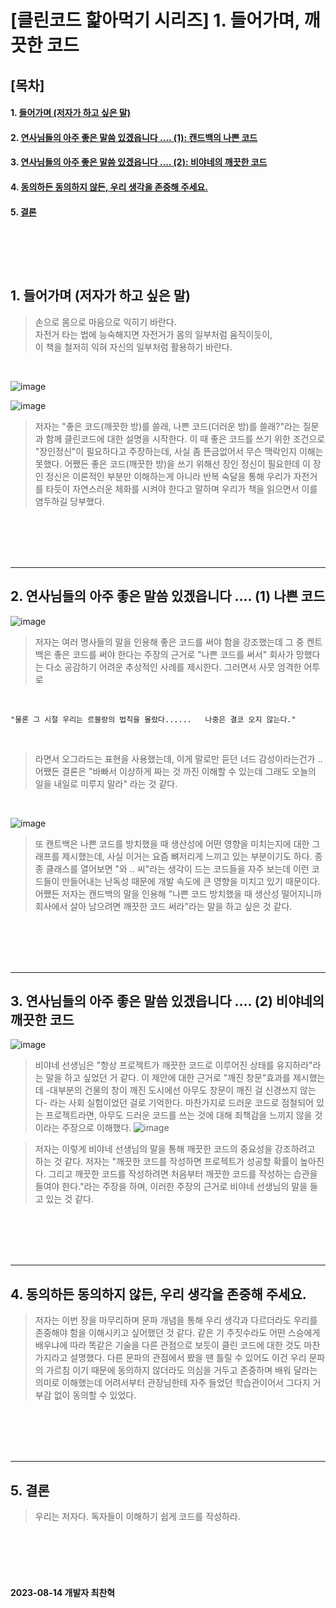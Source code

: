 # [클린코드 핥아먹기 시리즈] 1. 들어가며, 깨끗한 코드

## [목차]

#### 1. [들어가며 (저자가 하고 싶은 말)](<1.-들어가며-(저자가-하고-싶은-말)>)

#### 2. [연사님들의 아주 좋은 말씀 있겠읍니다 .... (1): 캔드백의 나쁜 코드](<2.-연사님들의-아주-좋은-말씀-있겠읍니다-....-(1)-나쁜-코드>)

#### 3. [연사님들의 아주 좋은 말씀 있겠읍니다 .... (2): 비야네의 깨끗한 코드](<3.-연사님들의-아주-좋은-말씀-있겠읍니다-....-(2)-비야네의-깨끗한-코드>)

#### 4. [동의하든 동의하지 않든, 우리 생각을 존중해 주세요.](4.-동의하든-동의하지-않든,-우리-생각을-존중해-주세요.)

#### 5. [결론](5-결론)

## <br><br>

## 1. 들어가며 (저자가 하고 싶은 말)

> 손으로 몸으로 마음으로 익히기 바란다. <br>
> 자전거 타는 법에 능숙해지면 자전거가 몸의 일부처럼 움직이듯이, <br>
> 이 책을 철저히 익혀 자신의 일부처럼 활용하기 바란다.

<br>

![image](https://github.com/choichanhyeok/---/assets/68278903/eb0f5987-b400-4fe1-a793-d137bb824692)

![image](https://github.com/choichanhyeok/---/assets/68278903/911e6b07-f19d-410b-9e9f-ce885d97415c)

> 저자는 "좋은 코드(깨끗한 방)를 쓸래, 나쁜 코드(더러운 방)를 쓸래?"라는 질문과 함께 클린코드에 대한 설명을 시작한다. 이 때 좋은 코드를 쓰기 위한 조건으로 "장인정신"이 필요하다고 주장하는데, 사실 좀 뜬금없어서 무슨 맥락인지 이해는 못했다. 어쨌든 좋은 코드(깨끗한 방)을 쓰기 위해선 장인 정신이 필요한데 이 장인 정신은 이론적인 부분만 이해하는게 아니라 반복 숙달을 통해 우리가 자전거를 타듯이 자연스러운 체화를 시켜야 한다고 말하며 우리가 책을 읽으면서 이를 염두하길 당부했다.

<br><br><br><br>

---

## 2. 연사님들의 아주 좋은 말씀 있겠읍니다 .... (1) 나쁜 코드

![image](https://github.com/choichanhyeok/---/assets/68278903/ac14fc1a-488b-41a7-b665-0e982c006760)

> 저자는 여러 명사들의 말을 인용해 좋은 코드를 써야 함을 강조했는데 그 중 켄트백은 좋은 코드를 써야 한다는 주장의 근거로 "나쁜 코드를 써서" 회사가 망했다는 다소 공감하기 어려운 추상적인 사례를 제시한다. 그러면서 사뭇 엄격한 어투로

<br>

    "물론 그 시절 우리는 르블랑의 법칙을 몰랐다......   나중은 결코 오지 않는다."

<br>

> 라면서 오그라드는 표현을 사용했는데, 이게 말로만 듣던 너드 감성이라는건가 .. 어쨌든 결론은 "바빠서 이상하게 짜는 것 까진 이해할 수 있는데 그래도 오늘의 일을 내일로 미루지 말라" 라는 것 같다.

<br>

![image](https://github.com/choichanhyeok/---/assets/68278903/127d2b86-2055-46de-8b5b-530aa86f06ef)

> 또 캔트백은 나쁜 코드를 방치했을 때 생산성에 어떤 영향을 미치는지에 대한 그래프를 제시했는데, 사실 이거는 요즘 뼈저리게 느끼고 있는 부분이기도 하다. 종종 클래스를 열어보면 "와 .. 씨"라는 생각이 드는 코드들을 자주 보는데 이런 코드들이 만들어내는 난독성 때문에 개발 속도에 큰 영향을 미치고 있기 때문이다. 어쨌든 저자는 캔드백의 말을 인용해 ​"나쁜 코드 방치했을 때 생산성 떨어지니까 회사에서 살아 남으려면 깨끗한 코드 써라"라는 말을 하고 싶은 것 같다.

<br><br><br><br>

---

## 3. 연사님들의 아주 좋은 말씀 있겠읍니다 .... (2) 비야네의 깨끗한 코드

![image](https://github.com/choichanhyeok/---/assets/68278903/ed57362f-13c4-46a2-8e9e-6ee4a03f12f1)

> 비야네 선생님은 "항상 프로젝트가 깨끗한 코드로 이루어진 상태를 유지하라"라는 말을 하고 싶었던 거 같다. 이 제안에 대한 근거로 "깨진 창문"효과를 제시했는데 -대부분의 건물의 창이 깨진 도시에선 아무도 창문이 깨진 걸 신경쓰지 않는다- 라는 사회 실험이었던 걸로 기억한다. 마찬가지로 드러운 코드로 점철되어 있는 프로젝트라면, 아무도 드러운 코드를 쓰는 것에 대해 죄책감을 느끼지 않을 것이라는 주장으로 이해했다.
> ![image](https://github.com/choichanhyeok/---/assets/68278903/616d2215-79d3-4233-8732-c30f1b8fa297)

> 저자는 이렇게 비야네 선생님의 말을 통해 깨끗한 코드의 중요성을 강조하려고 하는 것 같다. 저자는 "깨끗한 코드를 작성하면 프로젝트가 성공할 확률이 높아진다. 그리고 깨끗한 코드를 작성하려면 처음부터 깨끗한 코드를 작성하는 습관을 들여야 한다."라는 주장을 하며, 이러한 주장의 근거로 비야네 선생님의 말을 들고 있는 것 같다.

<br><br><br><br>

---

## 4. 동의하든 동의하지 않든, 우리 생각을 존중해 주세요.

> 저자는 이번 장을 마무리하며 문파 개념을 통해 우리 생각과 다르더라도 우리를 존중해야 함을 이해시키고 싶어했던 것 같다. 같은 기 주짓수라도 어떤 스승에게 배우냐에 따라 똑같은 기술을 다른 관점으로 보듯이 클린 코드에 대한 것도 마찬가지라고 설명했다. 다른 문파의 관점에서 봤을 땐 틀릴 수 있어도 이건 우리 문파의 가르침 이기 때문에 동의하지 않더라도 의심을 거두고 존중하며 배워 달라는 의미로 이해했는데 어려서부터 관장님한테 자주 들었던 학습관이어서 그다지 거부감 없이 동의할 수 있었다.

<br><br><br><br>

---

## 5. 결론

> 우리는 저자다.
> 독자들이 이해하기 쉽게 코드를 작성하라.

<br><br><br><br>

#### 2023-08-14 개발자 최찬혁
